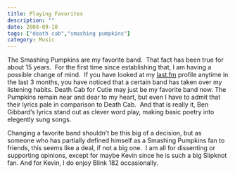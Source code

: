 ```yaml
---
title: Playing Favorites
description: ""
date: 2008-09-10
tags: ["death cab","smashing pumpkins"]
category: Music
---
```



<p>The Smashing Pumpkins are my favorite band.&nbsp; That fact has been true for about 15 years.&nbsp; For the first time since establishing that, I am having a possible change of mind.&nbsp; If you have looked at my <a href="https://web.archive.org/web/20131211125408/http://www.last.fm/user/mizidymizark">last.fm</a> profile anytime in the last 3 months, you have noticed that a certain band has taken over my listening habits. Death Cab for Cutie may just be my favorite band now. The Pumpkins remain near and dear to my heart, but even I have to admit that their lyrics pale in comparison to Death Cab.&nbsp; And that is really it, Ben Gibbard’s lyrics stand out as clever word play, making basic poetry into elegently sung songs.</p>

<p>Changing a favorite band shouldn’t be this big of a decision, but as someone who has partially defined himself as a Smashing Pumpkins fan to friends, this seems like a deal, if not a big one.&nbsp; I am all for dissenting or supporting opinions, except for maybe Kevin since he is such a big Slipknot fan. And for Kevin, I do enjoy Blink 182 occasionally.</p>

